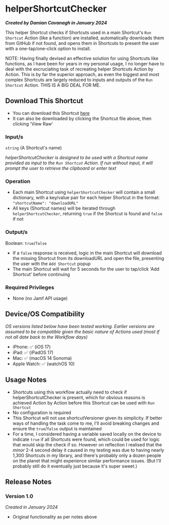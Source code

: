 # helperShortcutChecker

***Created by Damian Cavanagh in January 2024***

This helper Shortcut checks if Shortcuts used in a main Shortcut's `Run Shortcut` Action (like a function) are installed, automatically downloads them from GitHub if not found, and opens them in Shortcuts to present the user with a one-tap/one-click option to install. 

NOTE: Having finally devised an effective solution for using Shortcuts like functions, as I have been for years in my personal usage, I no longer have to deal with the excruciating task of recreating helper Shortcuts Action by Action. This is by far the superior approach, as even the biggest and most complex Shortcuts are largely reduced to inputs and outputs of the `Run Shortcut` Action. THIS IS A BIG DEAL FOR ME.

## Download This Shortcut
- You can download this Shortcut [here](https://github.com/dhcav/ShortcutsForJamfPro/raw/main/helperShortcutChecker/helperShortcutChecker.shortcut)
- It can also be downloaded by clicking the Shortcut file above, then clicking 'View Raw'


### Input/s
`string` (A Shortcut's name)

*helperShortcutChecker is designed to be used with a Shortcut name provided as input to the `Run Shortcut` Action. If run without input, it will prompt the user to retrieve the clipboard or enter text* 

### Operation
- Each main Shortcut using `helperShortcutChecker` will contain a small dictionary, with a key/value pair for each helper Shortcut in the format: `"shortcutName": "downloadURL"`
- All keys (Shortcut names) will be iterated through `helperShortcutChecker`, returning `true` if the Shortcut is found and `false` if not

### Output/s
Boolean: `true`/`false`
- If a `false` response is received, logic in the main Shortcut will download the missing Shortcut from its downloadURL and open the file, presenting the user with the `Add Shortcut` popup
- The main Shortcut will wait for 5 seconds for the user to tap/click 'Add Shortcut' before continuing


### Required Privileges
- None (no Jamf API usage)


## Device/OS Compatibility
*OS versions listed below have been tested working. Earlier versions are assumed to be compatible given the basic nature of Actions used (most if not all date back to the Workflow days)*
- iPhone: 		✅ (iOS 17)
- iPad:  		✅ (iPadOS 17)
- Mac:  		✅ (macOS 14 Sonoma)
- Apple Watch: 	✅ (watchOS 10)


## Usage Notes
- Shortcuts using this workflow actually need to check if helperShortcutChecker is present, which for obvious reasons is achieved Action by Action before this Shortcut can be used with `Run Shortcut` 
- No configuration is required
- This Shortcut will not use shortcutVersioner given its simplicity. If better ways of handling the task come to me, I'll avoid breaking changes and ensure the `true`/`false` output is maintained
- For a time, I considered having a variable saved locally on the device to indicate `true` if all Shortcuts were found, which could be used for logic that would skip the check if so. However on reflection I realised that the *minor* 2-4 second delay it caused in my testing was due to having nearly 1,300 Shortcuts in my library, and there's probably only a dozen people on the planet that might experience similar performance issues. (But I'll probably still do it eventually just because it's super sweet.)


## Release Notes
### Version 1.0
*Created in January 2024*
- Original functionality as per notes above
